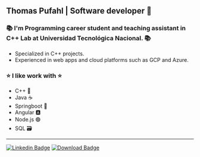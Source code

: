 ## Thomas Pufahl | Software developer 🚀 

### 📚 I'm Programming career student and teaching assistant in C++ Lab at Universidad Tecnológica Nacional. 📚

* Specialized in C++ projects.
* Experienced in web apps and cloud platforms such as GCP and Azure. 

### ⭐ I like work with ⭐
* C++ 🔵
* Java ☕
* Springboot 🍃
* Angular 🅰️
* Node.js 🟢
* SQL 🗃️
---
[![Linkedin Badge](https://img.shields.io/badge/-thomaspufahl-0e76a8?style=flat&labelColor=0e76a8&logo=linkedin&logoColor=white)](https://www.linkedin.com/in/thomaspufahl/) [![Download Badge](https://img.shields.io/badge/-resume-d20001?style=flat&labelColor=d20001&logo=DocuSign&logoColor=white)](https://resume-download.azurewebsites.net/resume)